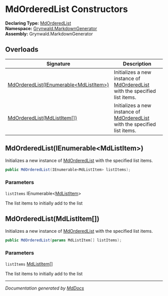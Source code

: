﻿<!--  
  <auto-generated>   
    The contents of this file were generated by a tool.  
    Changes to this file may be list if the file is regenerated  
  </auto-generated>   
-->

# MdOrderedList Constructors

**Declaring Type:** [MdOrderedList](../index.md)  
**Namespace:** [Grynwald.MarkdownGenerator](../../index.md)  
**Assembly:** Grynwald.MarkdownGenerator

## Overloads

| Signature                                                                       | Description                                                                               |
| ------------------------------------------------------------------------------- | ----------------------------------------------------------------------------------------- |
| [MdOrderedList(IEnumerable\<MdListItem\>)](#mdorderedlistienumerablemdlistitem) | Initializes a new instance of [MdOrderedList](../index.md) with the specified list items. |
| [MdOrderedList(MdListItem\[\])](#mdorderedlistmdlistitem)                       | Initializes a new instance of [MdOrderedList](../index.md) with the specified list items. |

## MdOrderedList(IEnumerable\<MdListItem\>)

Initializes a new instance of [MdOrderedList](../index.md) with the specified list items.

```csharp
public MdOrderedList(IEnumerable<MdListItem> listItems);
```

### Parameters

`listItems`  IEnumerable\<[MdListItem](../../MdListItem/index.md)\>

The list items to initially add to the list

## MdOrderedList(MdListItem\[\])

Initializes a new instance of [MdOrderedList](../index.md) with the specified list items.

```csharp
public MdOrderedList(params MdListItem[] listItems);
```

### Parameters

`listItems`  [MdListItem](../../MdListItem/index.md)\[\]

The list items to initially add to the list

___

*Documentation generated by [MdDocs](https://github.com/ap0llo/mddocs)*
